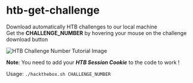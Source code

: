 # htb-get-challenge
Download automatically HTB challenges to our local machine\
Get the **CHALLENGE_NUMBER** by hovering your mouse on the challenge download button

![HTB Challenge Number Tutorial Image](https://i.imgur.com/EFHYyxR.png)

**Note**: You need to add your ***HTB Session Cookie*** to the code to work !

Usage: `./hackthebox.sh CHALLENGE_NUMBER`
